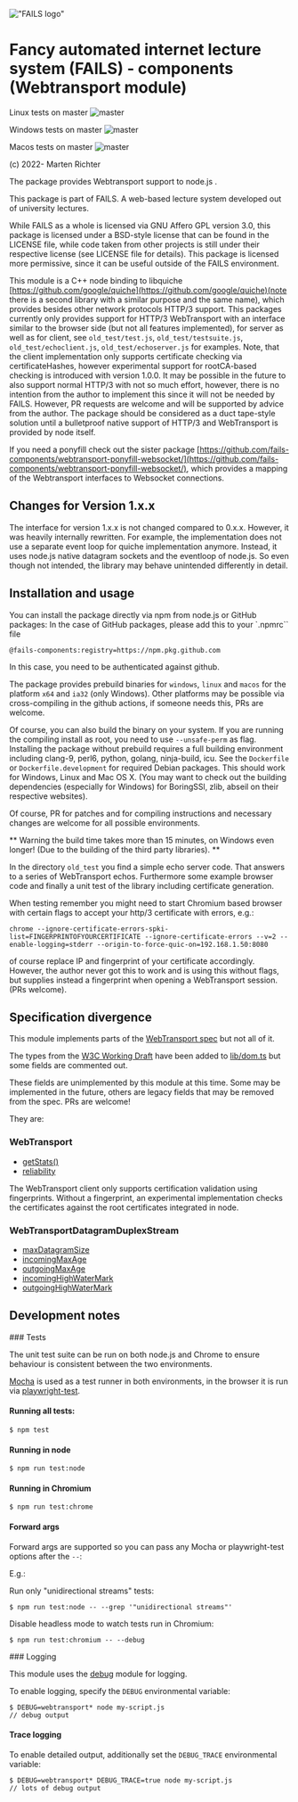 !["FAILS logo"](failslogo.svg)
# Fancy automated internet lecture system (**FAILS**) - components (Webtransport module)

Linux tests on master ![master](https://github.com/fails-components/webtransport/actions/workflows/libtest-linux.yml/badge.svg?branch=master)

Windows tests on master ![master](https://github.com/fails-components/webtransport/actions/workflows/libtest-windows.yml/badge.svg?branch=master)

Macos tests on master ![master](https://github.com/fails-components/webtransport/actions/workflows/libtest-macos.yml/badge.svg?branch=master)

(c) 2022- Marten Richter

The package provides Webtransport support to node.js .

This package is part of FAILS.
A web-based lecture system developed out of university lectures.

While FAILS as a whole is licensed via GNU Affero GPL version 3.0, this package is licensed under a BSD-style license that can be found in the LICENSE file, while code taken from other projects is still under their respective license (see LICENSE file for details).
This package is licensed more permissive, since it can be useful outside of the FAILS environment.

This module is a C++ node binding to libquiche [https://github.com/google/quiche](https://github.com/google/quiche)(note there is a second library with a similar purpose and the same name), which provides besides other network protocols HTTP/3 support.
This packages currently only provides support for HTTP/3 WebTransport with an interface similar to the browser side (but not all features implemented), for server as well as for client, see `old_test/test.js`, `old_test/testsuite.js`, `old_test/echoclient.js`, `old_test/echoserver.js`  for examples.
Note, that the client implementation only supports certificate checking via certificateHashes, however experimental support for rootCA-based checking is introduced with version 1.0.0.
It may be possible in the future to also support normal HTTP/3 with not so much effort, however, there is no intention from the author to implement this since it will not be needed by FAILS. However, PR requests are welcome and will be supported by advice from the author.
The package should be considered as a duct tape-style solution until a bulletproof native support of HTTP/3 and WebTransport is provided by node itself.

If you need a ponyfill check out the sister package [https://github.com/fails-components/webtransport-ponyfill-websocket/](https://github.com/fails-components/webtransport-ponyfill-websocket/), which provides a mapping of the Webtransport interfaces to Websocket connections.

## Changes for Version 1.x.x

The interface for version 1.x.x is not changed compared to 0.x.x.
However, it was heavily internally rewritten. 
For example, the implementation does not use a separate event loop for quiche implementation anymore. Instead, it uses node.js native datagram sockets and the eventloop of node.js.
So even though not intended, the library may behave unintended differently in detail.


## Installation and usage
You can install the package directly via npm from node.js or GitHub packages:
In the case of GitHub packages, please add this to your `.npmrc`` file
```
@fails-components:registry=https://npm.pkg.github.com
```
In this case, you need to be authenticated against github.

The package provides prebuild binaries for `windows`, `linux` and `macos` for the platform `x64` and `ia32` (only Windows).
Other platforms may be possible via cross-compiling in the github actions, if someone needs this, PRs are welcome.

Of course, you can also build the binary on your system.
If you are running the compiling install as root, you need to use `--unsafe-perm` as flag.
Installing the package without prebuild requires a full building environment including clang-9, perl6, python, golang,  ninja-build, icu. See the `Dockerfile` or `Dockerfile.development` for required Debian packages.
This should work for Windows, Linux and Mac OS X.
(You may want to check out the building dependencies (especially for Windows) for BoringSSl, zlib, abseil on their respective websites).

Of course,  PR for patches and for compiling instructions and necessary changes are welcome for all possible environments.

** Warning the build time takes more than 15 minutes, on Windows even longer! (Due to the building of the third party libraries). **

In the directory `old_test` you find a simple echo server code. That answers to a series of WebTransport echos. Furthermore some example browser code and finally a unit test of the library including certificate generation.

When testing remember you might need to start Chromium based browser with certain flags to accept your http/3 certificate with errors, e.g.:
```
chrome --ignore-certificate-errors-spki-list=FINGERPRINTOFYOURCERTIFICATE --ignore-certificate-errors --v=2 --enable-logging=stderr --origin-to-force-quic-on=192.168.1.50:8080
```
of course replace IP and fingerprint of your certificate accordingly. However, the author never got this to work and is using this without flags, but supplies instead a fingerprint when opening a WebTransport session. (PRs welcome).

## Specification divergence

This module implements parts of the [WebTransport spec](https://datatracker.ietf.org/doc/html/draft-vvv-webtransport-quic-00) but not all of it.

The types from the [W3C Working Draft](https://www.w3.org/TR/webtransport/) have been added to [lib/dom.ts](https://github.com/fails-components/webtransport/blob/master/lib/dom.ts) but some fields are commented out.

These fields are unimplemented by this module at this time. Some may be implemented in the future, others are legacy fields that may be removed from the spec. PRs are welcome!

They are:

### WebTransport

* [getStats()](https://www.w3.org/TR/webtransport/#dom-webtransport-getstats)
* [reliability](https://www.w3.org/TR/webtransport/#dom-webtransport-reliability)

The WebTransport client only supports certification validation using fingerprints. Without a fingerprint, an experimental implementation checks the certificates against the root certificates integrated in node.

### WebTransportDatagramDuplexStream

* [maxDatagramSize](https://www.w3.org/TR/webtransport/#dom-webtransportdatagramduplexstream-maxdatagramsize)
* [incomingMaxAge](https://www.w3.org/TR/webtransport/#dom-webtransportdatagramduplexstream-incomingmaxage)
* [outgoingMaxAge](https://www.w3.org/TR/webtransport/#dom-webtransportdatagramduplexstream-outgoingmaxage)
* [incomingHighWaterMark](https://www.w3.org/TR/webtransport/#dom-webtransportdatagramduplexstream-incominghighwatermark)
* [outgoingHighWaterMark](https://www.w3.org/TR/webtransport/#dom-webtransportdatagramduplexstream-outgoinghighwatermark)

## Development notes

### Tests

The unit test suite can be run on both node.js and Chrome to ensure behaviour is consistent between the two environments.

[Mocha](https://www.npmjs.com/package/mocha) is used as a test runner in both environments, in the browser it is run via [playwright-test](https://www.npmjs.com/package/playwright-test).

#### Running all tests:

```console
$ npm test
```

#### Running in node

```console
$ npm run test:node
```

#### Running in Chromium

```console
$ npm run test:chrome
```

#### Forward args

Forward args are supported so you can pass any Mocha or playwright-test options after the `--`:

E.g.:

Run only "unidirectional streams" tests:

```console
$ npm run test:node -- --grep '"unidirectional streams"'
```

Disable headless mode to watch tests run in Chromium:

```console
$ npm run test:chromium -- --debug
```

### Logging

This module uses the [debug](https://www.npmjs.com/package/debug) module for logging.

To enable logging, specify the `DEBUG` environmental variable:

```console
$ DEBUG=webtransport* node my-script.js
// debug output
```

#### Trace logging

To enable detailed output, additionally set the `DEBUG_TRACE` environmental variable:

```console
$ DEBUG=webtransport* DEBUG_TRACE=true node my-script.js
// lots of debug output
```
